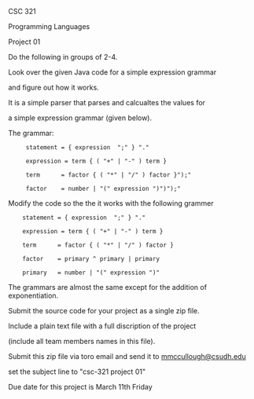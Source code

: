 CSC 321

Programming Languages

Project 01

Do the following in groups of 2-4.

Look over the given Java code for a simple expression grammar

and figure out how it works.

It is a simple parser that parses and calcualtes the values for

a simple expression grammar (given below).

The grammar:

         statement = { expression  ";" } "."

         expression = term { ( "+" | "-" ) term }

         term      = factor { ( "*" | "/" ) factor }");"

         factor    = number | "(" expression ")")");"

Modify the code so the the it works with the following grammer

        statement = { expression  ";" } "."

        expression = term { ( "+" | "-" ) term }

        term      = factor { ( "*" | "/" ) factor }

        factor    = primary ^ primary | primary

        primary   = number | "(" expression ")"

The grammars are almost the same except for the addition of exponentiation.

Submit the source code for your project as a single zip file.

Include a plain text file with a full discription of the project

(include all team members names in this file).

Submit this zip file via toro email and send it to mmccullough@csudh.edu

set the subject line to "csc-321 project 01"

Due date for this project is March 11th Friday
